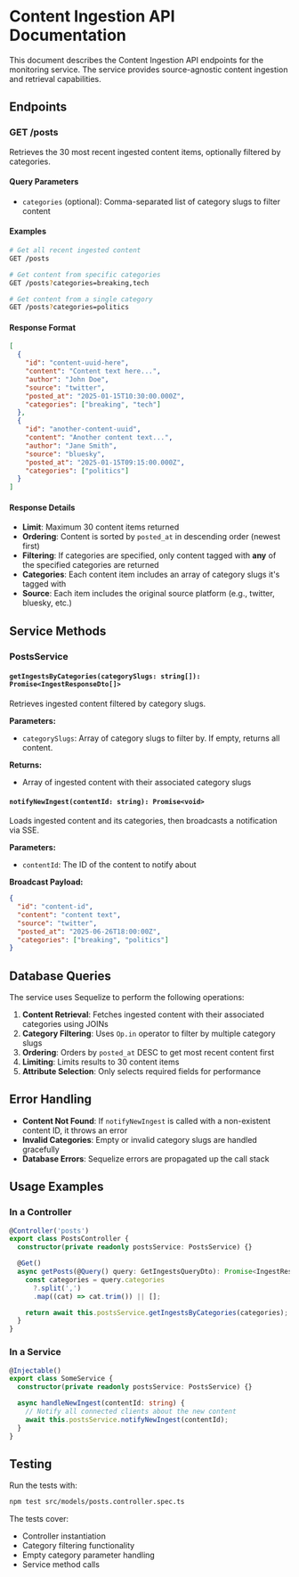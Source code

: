 # Content Ingestion API Documentation

This document describes the Content Ingestion API endpoints for the monitoring service. The service provides source-agnostic content ingestion and retrieval capabilities.

## Endpoints

### GET /posts

Retrieves the 30 most recent ingested content items, optionally filtered by categories.

#### Query Parameters

- `categories` (optional): Comma-separated list of category slugs to filter content

#### Examples

```bash
# Get all recent ingested content
GET /posts

# Get content from specific categories
GET /posts?categories=breaking,tech

# Get content from a single category
GET /posts?categories=politics
```

#### Response Format

```json
[
  {
    "id": "content-uuid-here",
    "content": "Content text here...",
    "author": "John Doe",
    "source": "twitter",
    "posted_at": "2025-01-15T10:30:00.000Z",
    "categories": ["breaking", "tech"]
  },
  {
    "id": "another-content-uuid",
    "content": "Another content text...",
    "author": "Jane Smith",
    "source": "bluesky",
    "posted_at": "2025-01-15T09:15:00.000Z",
    "categories": ["politics"]
  }
]
```

#### Response Details

- **Limit**: Maximum 30 content items returned
- **Ordering**: Content is sorted by `posted_at` in descending order (newest first)
- **Filtering**: If categories are specified, only content tagged with **any** of the specified categories are returned
- **Categories**: Each content item includes an array of category slugs it's tagged with
- **Source**: Each item includes the original source platform (e.g., twitter, bluesky, etc.)

## Service Methods

### PostsService

#### `getIngestsByCategories(categorySlugs: string[]): Promise<IngestResponseDto[]>`

Retrieves ingested content filtered by category slugs.

**Parameters:**
- `categorySlugs`: Array of category slugs to filter by. If empty, returns all content.

**Returns:**
- Array of ingested content with their associated category slugs

#### `notifyNewIngest(contentId: string): Promise<void>`

Loads ingested content and its categories, then broadcasts a notification via SSE.

**Parameters:**
- `contentId`: The ID of the content to notify about

**Broadcast Payload:**
```json
{
  "id": "content-id",
  "content": "content text",
  "source": "twitter",
  "posted_at": "2025-06-26T18:00:00Z",
  "categories": ["breaking", "politics"]
}
```

## Database Queries

The service uses Sequelize to perform the following operations:

1. **Content Retrieval**: Fetches ingested content with their associated categories using JOINs
2. **Category Filtering**: Uses `Op.in` operator to filter by multiple category slugs
3. **Ordering**: Orders by `posted_at` DESC to get most recent content first
4. **Limiting**: Limits results to 30 content items
5. **Attribute Selection**: Only selects required fields for performance

## Error Handling

- **Content Not Found**: If `notifyNewIngest` is called with a non-existent content ID, it throws an error
- **Invalid Categories**: Empty or invalid category slugs are handled gracefully
- **Database Errors**: Sequelize errors are propagated up the call stack

## Usage Examples

### In a Controller

```typescript
@Controller('posts')
export class PostsController {
  constructor(private readonly postsService: PostsService) {}

  @Get()
  async getPosts(@Query() query: GetIngestsQueryDto): Promise<IngestResponseDto[]> {
    const categories = query.categories
      ?.split(',')
      .map((cat) => cat.trim()) || [];

    return await this.postsService.getIngestsByCategories(categories);
  }
}
```

### In a Service

```typescript
@Injectable()
export class SomeService {
  constructor(private readonly postsService: PostsService) {}

  async handleNewIngest(contentId: string) {
    // Notify all connected clients about the new content
    await this.postsService.notifyNewIngest(contentId);
  }
}
```

## Testing

Run the tests with:

```bash
npm test src/models/posts.controller.spec.ts
```

The tests cover:
- Controller instantiation
- Category filtering functionality
- Empty category parameter handling
- Service method calls 